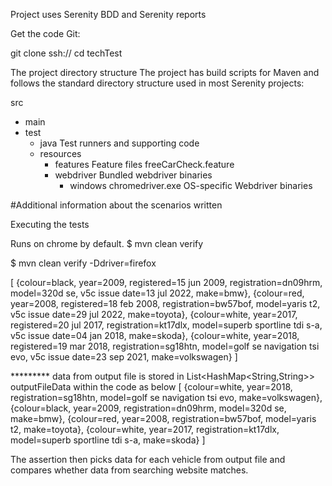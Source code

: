 Project uses Serenity BDD and Serenity reports

Get the code
Git:

git clone ssh://
cd techTest

The project directory structure
The project has build scripts for Maven and follows the standard directory structure used in most Serenity projects:

src
  + main
  + test
    + java                          Test runners and supporting code
    + resources
      + features                    Feature files
          freeCarCheck.feature  
      + webdriver                   Bundled webdriver binaries
        + windows
          chromedriver.exe          OS-specific Webdriver binaries

#Additional information about the scenarios written


Executing the tests

Runs on chrome by default.
$ mvn clean verify

$ mvn clean verify -Ddriver=firefox


[comment]: <> (The test results will be recorded in the target/site/serenity directory.)
[comment]: <> (Open index.html to view results. Each test result can be seen by clicking on the links)

[comment]: <> (How the code stores data from inputfile and outputfile )
[comment]: <> (data from search from the site stored in List<HashMap<String,String>> vehiclesDataFromCarTaxCheck within the code as below)

[
{colour=black, year=2009, registered=15 jun 2009, registration=dn09hrm, model=320d se, v5c issue date=13 jul 2022, make=bmw}, 
{colour=red, year=2008, registered=18 feb 2008, registration=bw57bof, model=yaris t2, v5c issue date=29 jul 2022, make=toyota}, 
{colour=white, year=2017, registered=20 jul 2017, registration=kt17dlx, model=superb sportline tdi s-a, v5c issue date=04 jan 2018, make=skoda},
{colour=white, year=2018, registered=19 mar 2018, registration=sg18htn, model=golf se navigation tsi evo, v5c issue date=23 sep 2021, make=volkswagen}
]

********* data from output file is stored in List<HashMap<String,String>> outputFileData within the code as below
[
{colour=white, year=2018, registration=sg18htn, model=golf se navigation tsi evo, make=volkswagen},
{colour=black, year=2009, registration=dn09hrm, model=320d se, make=bmw},
{colour=red, year=2008, registration=bw57bof, model=yaris t2, make=toyota},
{colour=white, year=2017, registration=kt17dlx, model=superb sportline tdi s-a, make=skoda}
]

The assertion then picks data for each vehicle from output file and compares whether data from searching website matches.

